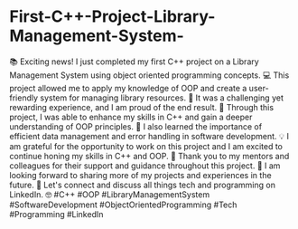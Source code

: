 # First-C++-Project-Library-Management-System-

📚 Exciting news! I just completed my first C++ project on a Library Management System using object oriented programming concepts. 💻 This project allowed me to apply my knowledge of OOP and create a user-friendly system for managing library resources. 📖 It was a challenging yet rewarding experience, and I am proud of the end result. 🎉
Through this project, I was able to enhance my skills in C++ and gain a deeper understanding of OOP principles. 🚀 I also learned the importance of efficient data management and error handling in software development. 💡
I am grateful for the opportunity to work on this project and I am excited to continue honing my skills in C++ and OOP. 🌟 Thank you to my mentors and colleagues for their support and guidance throughout this project. 🙏
I am looking forward to sharing more of my projects and experiences in the future. 🤝 Let's connect and discuss all things tech and programming on LinkedIn. 🤓 #C++ #OOP #LibraryManagementSystem #SoftwareDevelopment #ObjectOrientedProgramming #Tech #Programming #LinkedIn
